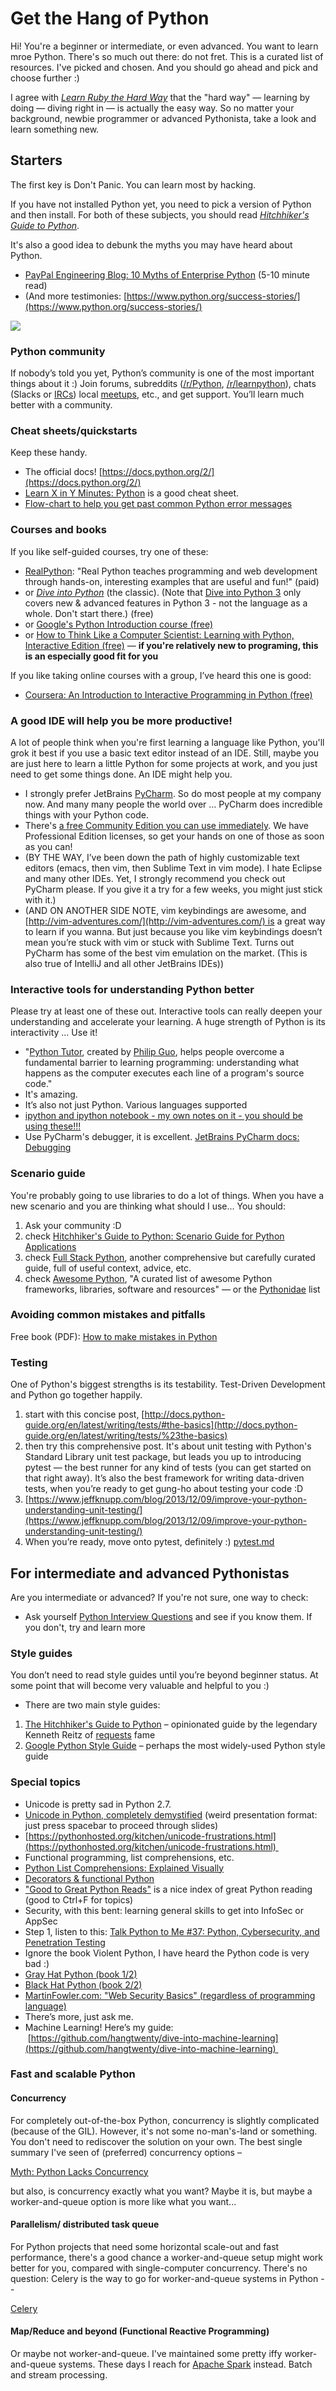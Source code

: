 # Get the Hang of Python

Hi! You're a beginner or intermediate, or even advanced. You want to learn mroe Python. There's so much out there: do not fret. This is a curated list of resources. I've picked and chosen. And you should go ahead and pick and choose further :)

I agree with [_Learn Ruby the Hard Way_](https://learnrubythehardway.org/book/preface.html) that the "hard way" — learning by doing — diving right in — is actually the easy way. So no matter your background, newbie programmer or advanced Pythonista, take a look and learn something new.

## Starters

The first key is Don't Panic. You can learn most by hacking. 

If you have not installed Python yet, you need to pick a version of Python and then install. For both of these subjects, you should read [_Hitchhiker's Guide to Python_](http://docs.python-guide.org/en/latest/). 

It's also a good idea to debunk the myths you may have heard about Python.

* [PayPal Engineering Blog: 10 Myths of Enterprise Python](https://www.paypal-engineering.com/2014/12/10/10-myths-of-enterprise-python/) (5-10 minute read)  
* (And more testimonies: [https://www.python.org/success-stories/](https://www.python.org/success-stories/)

![](http://imgs.xkcd.com/comics/python.png)

### Python community

If nobody’s told you yet, Python’s community is one of the most important things about it :) Join forums, subreddits ([/r/Python](https://reddit.com/r/Python), [/r/learnpython](https://reddit.com/r/Python)), chats (Slacks or [IRCs](http://webchat.freenode.net/?channel=%23%23learnpython)) local [meetups](https://meetup.com), etc., and get support. You’ll learn much better with a community.

### Cheat sheets/quickstarts

Keep these handy.

  * The official docs! [https://docs.python.org/2/](https://docs.python.org/2/)
  * [Learn X in Y Minutes: Python](https://learnxinyminutes.com/docs/python/) is a good cheat sheet.
  * [Flow-chart to help you get past common Python error messages](http://i.imgur.com/WRuJV6r.png)


### Courses and books

If you like self-guided courses, try one of these:

  * [RealPython](https://realpython.com/): "Real Python teaches programming and web development through hands-on, interesting examples that are useful and fun!" (paid)
  * or _[Dive into Python](http://www.diveinto.org/python3/)_ (the classic). (Note that [Dive into Python 3](http://www.diveinto.org/python3/) only covers new & advanced features in Python 3 - not the language as a whole. Don't start there.) (free)
  * or [Google's Python Introduction course (free)](https://developers.google.com/edu/python/)
  * or [How to Think Like a Computer Scientist: Learning with Python, Interactive Edition (free)](http://interactivepython.org/courselib/static/thinkcspy/index.html) — **if you're relatively new to programing, this is an especially good fit for you**

If you like taking online courses with a group, I’ve heard this one is good:

  * [Coursera: An Introduction to Interactive Programming in Python (free)](https://www.coursera.org/learn/interactive-python-1)

### A good IDE will help you be more productive!

A lot of people think when you're first learning a language like Python, you'll grok it best if you use a basic text editor instead of an IDE. Still, maybe you are just here to learn a little Python for some projects at work, and you just need to get some things done. An IDE might help you.

  * I strongly prefer JetBrains [PyCharm](https://www.jetbrains.com/pycharm/). So do most people at my company now. And many many people the world over … PyCharm does incredible things with your Python code. 
  * There's [a free Community Edition you can use immediately](https://www.jetbrains.com/pycharm/download/). We have Professional Edition licenses, so get your hands on one of those as soon as you can!
  * (BY THE WAY, I’ve been down the path of highly customizable text editors (emacs, then vim, then Sublime Text in vim mode). I hate Eclipse and many other IDEs. Yet, I strongly recommend you check out PyCharm please. If you give it a try for a few weeks, you might just stick with it.)
  * (AND ON ANOTHER SIDE NOTE, vim keybindings are awesome, and [http://vim-adventures.com/](http://vim-adventures.com/) is a great way to learn if you wanna. But just because you like vim keybindings doesn’t mean you’re stuck with vim or stuck with Sublime Text. Turns out PyCharm has some of the best vim emulation on the market. (This is also true of IntelliJ and all other JetBrains IDEs))

### Interactive tools for understanding Python better

Please try at least one of these out. Interactive tools can really deepen your understanding and accelerate your learning. A huge strength of Python is its interactivity ... Use it! 

  * "[Python Tutor](http://pythontutor.com/visualize.html), created by [Philip Guo](http://www.pgbovine.net/), helps people overcome a fundamental barrier to learning programming: understanding what happens as the computer executes each line of a program's source code."
  * It's amazing.
  * It’s also not just Python. Various languages supported
  * [ipython and ipython notebook - my own notes on it - you should be using these!!!](https://docs.google.com/document/d/1B-pK6Kt5AlgJ-mal_p4Bu9_-KJBys9hAALtwOm-LG7Q/pub) 
  * Use PyCharm's debugger, it is excellent. [JetBrains PyCharm docs: Debugging](https://www.jetbrains.com/pycharm/help/debugging.html)

### Scenario guide

You're probably going to use libraries to do a lot of things. When you have a new scenario and you are thinking what should I use... You should:

  1. Ask your community :D
  2. check [Hitchhiker's Guide to Python: Scenario Guide for Python Applications](http://docs.python-guide.org/en/latest/%23scenario-guide-for-python-applications)
  3. check [Full Stack Python](http://www.fullstackpython.com/table-of-contents.html), another comprehensive but carefully curated guide, full of useful context, advice, etc.
  4. check [Awesome Python](https://github.com/vinta/awesome-python), "A curated list of awesome Python frameworks, libraries, software and resources" — or the [Pythonidae](https://github.com/svaksha/pythonidae)  list

### Avoiding common mistakes and pitfalls

Free book (PDF): [How to make mistakes in Python](http://www.oreilly.com/programming/free/files/how-to-make-mistakes-in-python.pdf)

### Testing

One of Python's biggest strengths is its testability. Test-Driven Development and Python go together happily.

  1. start with this concise post, [http://docs.python-guide.org/en/latest/writing/tests/#the-basics](http://docs.python-guide.org/en/latest/writing/tests/%23the-basics)
  2. then try this comprehensive post. It's about unit testing with Python's Standard Library unit test package, but leads you up to introducing pytest — the best runner for any kind of tests (you can get started on that right away). It’s also the best framework for writing data-driven tests, when you’re ready to get gung-ho about testing your code :D
  3. [https://www.jeffknupp.com/blog/2013/12/09/improve-your-python-understanding-unit-testing/](https://www.jeffknupp.com/blog/2013/12/09/improve-your-python-understanding-unit-testing/)
  4. When you’re ready, move onto pytest, definitely :) [pytest.md](pytest.md)

## For intermediate and advanced Pythonistas

Are you intermediate or advanced? If you're not sure, one way to check:

  * Ask yourself [Python Interview Questions](https://www.reddit.com/r/Python/comments/1knw7z/python_interview_questions) and see if you know them. If you don't, try and learn more

### Style guides

You don’t need to read style guides until you’re beyond beginner status. At some point that will become very valuable and helpful to you :)

  * There are two main style guides:
  1. [The Hitchhiker's Guide to Python](http://docs.python-guide.org/en/latest/) – opinionated guide by the legendary Kenneth Reitz of [requests](https://github.com/kennethreitz/requests]) fame
  2. [Google Python Style Guide](https://google.github.io/styleguide/pyguide.html) – perhaps the most widely-used Python style guide

### Special topics

  * Unicode is pretty sad in Python 2.7.
  * [Unicode in Python, completely demystified](http://farmdev.com/talks/unicode/) (weird presentation format: just press spacebar to proceed through slides)
  * [https://pythonhosted.org/kitchen/unicode-frustrations.html](https://pythonhosted.org/kitchen/unicode-frustrations.html)  
  * Functional programming, list comprehensions, etc.
  * [Python List Comprehensions: Explained Visually](http://treyhunner.com/2015/12/python-list-comprehensions-now-in-color/)
  * [Decorators & functional Python](http://brianholdefehr.com/decorators-and-functional-python)
  * ["Good to Great Python Reads"](http://jessenoller.com/good-to-great-python-reads/) is a nice index of great Python reading (good to Ctrl+F for topics)
  * Security, with this bent: learning general skills to get into InfoSec or AppSec
  * Step 1, listen to this: [Talk Python to Me #37: Python, Cybersecurity, and Penetration Testing](https://talkpython.fm/episodes/show/37/python-cybersecurity-and-penetration-testing) 
  * Ignore the book Violent Python, I have heard the Python code is very bad :)
  * [Gray Hat Python (book 1/2)](http://www.amazon.com/Gray-Hat-Python-Programming-Engineers/dp/1593271921) 
  * [Black Hat Python (book 2/2)](http://www.amazon.com/gp/product/1593275900/])
  * [MartinFowler.com: "Web Security Basics" (regardless of programming language)](http://martinfowler.com/articles/web-security-basics.html)
  * There’s more, just ask me.
  * Machine Learning! Here’s my guide:  [https://github.com/hangtwenty/dive-into-machine-learning](https://github.com/hangtwenty/dive-into-machine-learning) 

### Fast and scalable Python

#### Concurrency

For completely out-of-the-box Python, concurrency is slightly complicated (because of the GIL). However, it's not some no-man's-land or something. You don't need to rediscover the solution on your own. The best single summary I've seen of (preferred) concurrency options – 

[Myth: Python Lacks Concurrency](https://www.paypal-engineering.com/2014/12/10/10-myths-of-enterprise-python/%23python-lacks-concurrency)

but also, is concurrency exactly what you want? Maybe it is, but maybe a worker-and-queue option is more like what you want...

#### Parallelism/ distributed task queue

For Python projects that need some horizontal scale-out and fast performance, there's a good chance a worker-and-queue setup might work better for you, compared with single-computer concurrency. There's no question: Celery is the way to go for worker-and-queue systems in Python --

[Celery](http://docs.celeryproject.org/en/latest/)

#### Map/Reduce and beyond (Functional Reactive Programming)

Or maybe not worker-and-queue. I've maintained some pretty iffy worker-and-queue systems. These days I reach for [Apache Spark](http://spark.apache.org) instead. Batch and stream processing.
